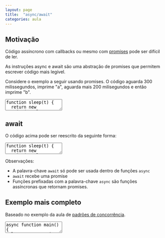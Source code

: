 ```yaml
---
layout: page
title:  "async/await"
categories: aula
---
```


## Motivação

Código assíncrono com callbacks ou mesmo com [promises](aula17-promises) pode ser difícil de ler.

As instruções async e await são uma abstração de promises que permitem escrever código mais legível.

Considere o exemplo a seguir usando promises. O código aguarda 300 milissegundos, imprime "a", aguarda mais 200 milisegundos e então imprime "b".

<textarea class="code">
function sleep(t) {
  return new Promise(resolve => setTimeout(resolve, t));
}

function imprimeAB() {
  return sleep(300)
    .then(() => console.log("a"))
    .then(() => sleep(200))
    .then(() => console.log("b"))
}

imprimeAB();
</textarea>

## await

O código acima pode ser reescrito da seguinte forma:

<textarea class="code">
function sleep(t) {
  return new Promise(resolve => setTimeout(resolve, t));
}

async function imprimeAB() {
  await sleep(300);
  console.log("a");
  await sleep(200);
  console.log("b");
}

imprimeAB();
</textarea>

Observações:

- A palavra-chave `await` só pode ser usada dentro de funções `async`
- `await` recebe uma promise
- Funções prefixadas com a palavra-chave `async` são funções assíncronas que retornam promises.

## Exemplo mais completo

Baseado no exemplo da aula de [padrões de concorrência](aula16-concorrencia-padroes).

<textarea class="code">
async function main() {
  let users = await $.get('https://jsonplaceholder.typicode.com/users?username=Delphine')
  let id = users[0].id;
  let albums = await $.get('https://jsonplaceholder.typicode.com/albums?userId=' + id);
  return albums.map(a => a.title);
}

main().then(albums => console.log(albums));
</textarea>